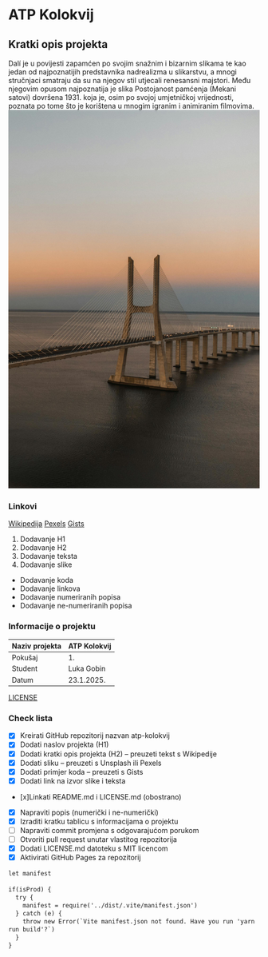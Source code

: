 # ATP Kolokvij
## Kratki opis projekta
Dalí je u povijesti zapamćen po svojim snažnim i bizarnim slikama te kao jedan od najpoznatijih predstavnika nadrealizma u slikarstvu, a mnogi stručnjaci smatraju da su na njegov stil utjecali renesansni majstori. Među njegovim opusom najpoznatija je slika Postojanost pamćenja (Mekani satovi) dovršena 1931. koja je, osim po svojoj umjetničkoj vrijednosti, poznata po tome što je korištena u mnogim igranim i animiranim filmovima.
![Slika](https://github.com/Luka137/atp-kolokvij/blob/main/slika.jpg)
### Linkovi
[Wikipedija](https://hr.wikipedia.org/wiki/Glavna_stranica)
[Pexels](https://www.pexels.com/search/ronaldo/)
[Gists](https://gist.github.com/discover)

1. Dodavanje H1
2. Dodavanje H2
3. Dodavanje teksta
4. Dodavanje slike
- Dodavanje koda
- Dodavanje linkova
- Dodavanje numeriranih popisa
- Dodavanje ne-numeriranih popisa

### Informacije o projektu

| Naziv projekta   | ATP Kolokvij      |
|------------------|-------------------|
| Pokušaj          | 1.                |
| Student          | Luka Gobin        |
| Datum            | 23.1.2025.        |

[LICENSE](https://github.com/Luka137/atp-kolokvij/blob/main/LICENSE.md)

### Check lista
- [x] Kreirati GitHub repozitorij nazvan atp-kolokvij
- [x] Dodati naslov projekta (H1)
- [x] Dodati kratki opis projekta (H2) – preuzeti tekst s Wikipedije
- [x] Dodati sliku – preuzeti s Unsplash ili Pexels
- [x] Dodati primjer koda – preuzeti s Gists
- [x] Dodati link na izvor slike i teksta
- [x]Linkati README.md i LICENSE.md (obostrano)
- [x] Napraviti popis (numerički i ne-numerički)
- [x] Izraditi kratku tablicu s informacijama o projektu
- [ ] Napraviti commit promjena s odgovarajućom porukom
- [ ] Otvoriti pull request unutar vlastitog repozitorija
- [x] Dodati LICENSE.md datoteku s MIT licencom
- [x] Aktivirati GitHub Pages za repozitorij

```const isProd = process.env.NODE_ENV === 'production'
let manifest

if(isProd) {
  try {
    manifest = require('../dist/.vite/manifest.json')
  } catch (e) {
    throw new Error(`Vite manifest.json not found. Have you run 'yarn run build'?`)
  }
}
